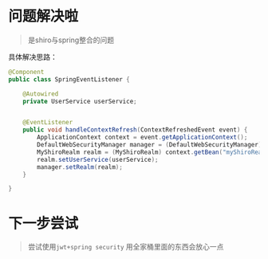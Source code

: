 # 问题解决啦

>是shiro与spring整合的问题


具体解决思路：
``` java
@Component
public class SpringEventListener {

    @Autowired
    private UserService userService;


    @EventListener
    public void handleContextRefresh(ContextRefreshedEvent event) {
        ApplicationContext context = event.getApplicationContext();
        DefaultWebSecurityManager manager = (DefaultWebSecurityManager) context.getBean("securityManager");
        MyShiroRealm realm = (MyShiroRealm) context.getBean("myShiroRealm");
        realm.setUserService(userService);
        manager.setRealm(realm);
    }

}
```

# 下一步尝试

> 尝试使用`jwt+spring security` 用全家桶里面的东西会放心一点

